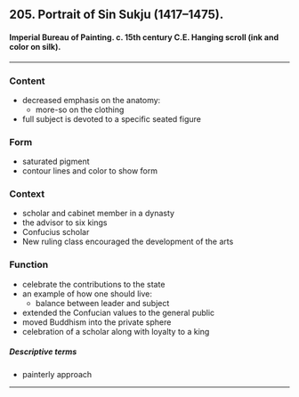 <!-- order:3 -->
## 205. Portrait of Sin Sukju (1417–1475).

#### Imperial Bureau of Painting. c. 15th century C.E. Hanging scroll (ink and color on silk).


---

### Content
- decreased emphasis on the anatomy:
  - more-so on the clothing
- full subject is devoted to a specific seated figure

### Form
- saturated pigment
- contour lines and color to show form

### Context
- scholar and cabinet member in a dynasty
- the advisor to six kings
- Confucius scholar
- New ruling class encouraged the development of the arts

### Function
- celebrate the contributions to the state
- an example of how one should live:
  - balance between leader and subject
- extended the Confucian values to the general public
- moved Buddhism into the private sphere
- celebration of a scholar along with loyalty to a king

##### Descriptive terms
- painterly approach

---

